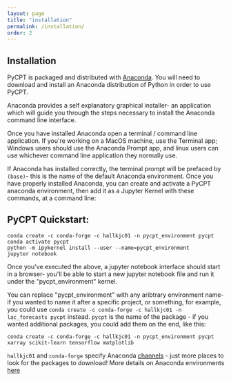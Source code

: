 ```yaml
---
layout: page
title: "installation"
permalink: /installation/
order: 2
---
```


## Installation

PyCPT is packaged and distributed with [Anaconda](https://www.anaconda.com/products/distribution). You will need to download and install an Anaconda distribution of Python in order to use PyCPT. 

Anaconda provides a self explanatory graphical installer- an application which will guide you through the steps necessary to install the Anaconda command line interface. 

Once you have installed Anaconda open a terminal / command line application. If you're working on a MacOS machine, use the Terminal app; Windows users should use the Anaconda Prompt app, and linux users can use whichever command line application they normally use. 

If Anaconda has installed correctly, the terminal prompt will be prefaced by ```(base)```- this is the name of the default Anaconda environment. Once you have properly installed Anaconda, you can create and activate a PyCPT anaconda environment, then add it as a Jupyter Kernel with these commands, at a command line: 

## PyCPT Quickstart:

```
conda create -c conda-forge -c hallkjc01 -n pycpt_environment pycpt
conda activate pycpt 
python -m ipykernel install --user --name=pycpt_environment 
jupyter notebook
```

Once you've executed the above, a jupyter notebook interface should start in a browser- you'll be able to start a new jupyter notebook file and run it under the "pycpt_environment" kernel.

You can replace "pycpt_environment" with any aribtrary environment name-  if you wanted to name it after a specific project, or something, for example, you could use ```conda create -c conda-forge -c hallkjc01 -n lac_forecasts pycpt``` instead. ```pycpt``` is the name of the package - if you wanted additional packages, you could add them on the end, like this: 

```
conda create -c conda-forge -c hallkjc01 -n pycpt_environment pycpt xarray scikit-learn tensorflow matplotlib
```

```hallkjc01``` and ```conda-forge``` specify Anaconda [channels](https://docs.conda.io/projects/conda/en/latest/user-guide/concepts/channels.html) - just more places to look for the packages to download! More details on Anaconda environments [here](https://iri-pycpt.github.io/anaconda) 



